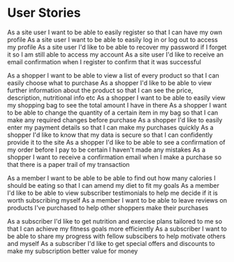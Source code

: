 # User Stories

As a site user I want to be able to easily register so that I can have my own profile 
As a site user I want to be able to easily log in or log out to access my profile
As a site user I'd like to be able to recover my password if I forget it so I am still able to access my account
As a site user I'd like to receive an email confirmation when I register to confirm that it was successful

As a shopper I want to be able to view a list of every product so that I can easily choose what to purchase
As a shopper I'd like to be able to view further information about the product so that I can see the price, description, nutritional info etc
As a shopper I want to be able to easily view my shopping bag to see the total amount I have in there
As a shopper I want to be able to change the quantity of a certain item in my bag so that I can make any required changes before purchase
As a shopper I'd like to easily enter my payment details so that I can make my purchases quickly
As a shopper I'd like to know that my data is secure so that I can confidently provide it to the site
As a shopper I'd like to be able to see a confirmation of my order before I pay to be certain I haven't made any mistakes
As a shopper I want to receive a confirmation email when I make a purchase so that there is a paper trail of my transaction

As a member I want to be able to be able to find out how many calories I should be eating so that I can amend my diet to fit my goals
As a member I'd like to be able to view subscriber testimonials to help me decide if it is worth subscribing myself 
As a member I want to be able to leave reviews on products I've purchased to help other shoppers make their purchases

As a subscriber I'd like to get nutrition and exercise plans tailored to me so that I can achieve my fitness goals more efficiently 
As a subscriber I want to be able to share my progress with fellow subscibers to help motivate others and myself
As a subscriber I'd like to get special offers and discounts to make my subscription better value for money 